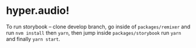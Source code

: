 # hyper.audio!

To run storybook – clone develop branch, go inside of `packages/remixer` and run `nvm install` then `yarn`, then jump inside `packages/storybook` run `yarn` and finally `yarn start`.
